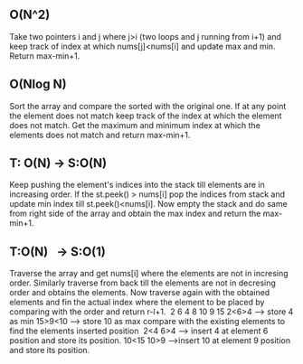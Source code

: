 O(N^2)
-------------------------------
Take two pointers i and j where j>i (two loops and j running from i+1) and keep track of index at which nums[j]<nums[i] and update max and min. Return max-min+1.
​
​

O(Nlog N)
-------------------------------
Sort the array and compare the sorted with the original one. If at any point the element does not match keep track of the index at which the element does not match. Get the maximum and minimum index at which the elements does not match and return max-min+1.
​


T: O(N) -> S:O(N)
-------------------------------
Keep pushing the element's indices into the stack till elements are in increasing order. If the st.peek() > nums[i] pop the indices from stack and update min index till st.peek()<nums[i]. Now empty the stack and do same from right side of the array and obtain the max index and return the max-min+1.
​


T:O(N)   -> S:O(1)
-------------------------------
Traverse the array and get nums[i] where the elements are not in incresing order. Similarly traverse from back till the elements are not in decresing order and obtains the elements. Now traverse again with the obtained elements and fin the actual index where the element to be placed by comparing with the order and return r-l+1.
​
2 6 4 8 10 9 15
2<6>4 --> store 4 as min
15>9<10 --> store 10 as max
​
compare with the existing elements to find the elements inserted position
​
2<4  6>4 --> insert 4 at element 6 position and store its position.
10<15  10>9 -->insert 10 at element 9 position and store its position.
​
​
​
​
​
​
​
